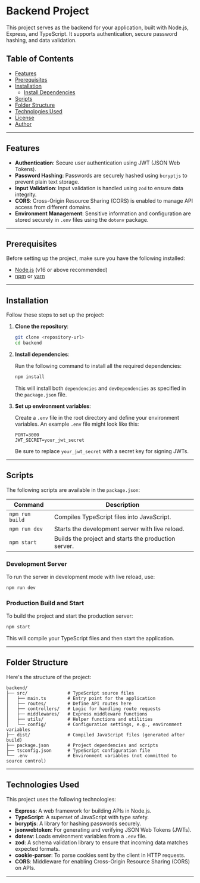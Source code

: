 # Backend Project

This project serves as the backend for your application, built with Node.js, Express, and TypeScript. It supports authentication, secure password hashing, and data validation.

## Table of Contents

- [Features](#features)
- [Prerequisites](#prerequisites)
- [Installation](#installation)
  - [Install Dependencies](#install-dependencies)
- [Scripts](#scripts)
- [Folder Structure](#folder-structure)
- [Technologies Used](#technologies-used)
- [License](#license)
- [Author](#author)

---

## Features

- **Authentication**: Secure user authentication using JWT (JSON Web Tokens).
- **Password Hashing**: Passwords are securely hashed using `bcryptjs` to prevent plain text storage.
- **Input Validation**: Input validation is handled using `zod` to ensure data integrity.
- **CORS**: Cross-Origin Resource Sharing (CORS) is enabled to manage API access from different domains.
- **Environment Management**: Sensitive information and configuration are stored securely in `.env` files using the `dotenv` package.

---

## Prerequisites

Before setting up the project, make sure you have the following installed:

- [Node.js](https://nodejs.org/) (v16 or above recommended)
- [npm](https://www.npmjs.com/) or [yarn](https://yarnpkg.com/)

---

## Installation

Follow these steps to set up the project:

1. **Clone the repository**:

   ```bash
   git clone <repository-url>
   cd backend
   ```

2. **Install dependencies**:

   Run the following command to install all the required dependencies:

   ```bash
   npm install
   ```

   This will install both `dependencies` and `devDependencies` as specified in the `package.json` file.

3. **Set up environment variables**:

   Create a `.env` file in the root directory and define your environment variables. An example `.env` file might look like this:

   ```env
   PORT=3000
   JWT_SECRET=your_jwt_secret
   ```

   Be sure to replace `your_jwt_secret` with a secret key for signing JWTs.

---

## Scripts

The following scripts are available in the `package.json`:

| Command         | Description                                      |
|-----------------|--------------------------------------------------|
| `npm run build` | Compiles TypeScript files into JavaScript.       |
| `npm run dev`   | Starts the development server with live reload. |
| `npm start`     | Builds the project and starts the production server. |

### Development Server

To run the server in development mode with live reload, use:

```bash
npm run dev
```

### Production Build and Start

To build the project and start the production server:

```bash
npm start
```

This will compile your TypeScript files and then start the application.

---

## Folder Structure

Here's the structure of the project:

```
backend/
├── src/               # TypeScript source files
│   ├── main.ts        # Entry point for the application
│   ├── routes/        # Define API routes here
│   ├── controllers/   # Logic for handling route requests
│   ├── middlewares/   # Express middleware functions
│   ├── utils/         # Helper functions and utilities
│   └── config/        # Configuration settings, e.g., environment variables
├── dist/              # Compiled JavaScript files (generated after build)
├── package.json       # Project dependencies and scripts
├── tsconfig.json      # TypeScript configuration file
└── .env               # Environment variables (not committed to source control)
```

---

## Technologies Used

This project uses the following technologies:

- **Express**: A web framework for building APIs in Node.js.
- **TypeScript**: A superset of JavaScript with type safety.
- **bcryptjs**: A library for hashing passwords securely.
- **jsonwebtoken**: For generating and verifying JSON Web Tokens (JWTs).
- **dotenv**: Loads environment variables from a `.env` file.
- **zod**: A schema validation library to ensure that incoming data matches expected formats.
- **cookie-parser**: To parse cookies sent by the client in HTTP requests.
- **CORS**: Middleware for enabling Cross-Origin Resource Sharing (CORS) on APIs.

---


